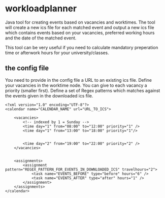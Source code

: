 # workloadplanner
Java tool for creating events based on vacancies and worktimes. The tool will create a new ics file for each matched event and output a new ics file which contains events based on your vacancies, preferred working hours and the date of the matched event.

This tool can be very useful if you need to calculate mandatory preperation time or afterwork hours for your university/classes.



## the config file

You need to provide in the config file a URL to an existing ics file. Define your vacancies in the worktime node. You can give to each vacancy a priority (smaller first). Define a set of Regex patterns which matches against the events given in the downloaded ics file.

```
<?xml version="1.0" encoding="UTF-8"?>
<calendar name="CALENDAR_NAME" url="URL_TO_ICS">
	
	<vacancies>
		<!-- indexed by 1 = Sunday -->
		<time day="1" from="08:00" to="12:00" priority="1" />
		<time day="1" from="13:00" to="18:00" priority="1"/>


		<time day="2" from="19:00" to="22:00" priority="2" />
	</vacancies>


	<assignments>
		<assignment pattern="REGEX_PATTERN_FOR_EVENTS_IN_DOWNLOADED_ICS" travelhours="2">
			<task name="EVENTS_BEFORE" type="before" hours="6" />
			<task name="EVENTS_AFTER" type="after" hours="1" />
		</assignment>
	</assignments>
</calendar>
